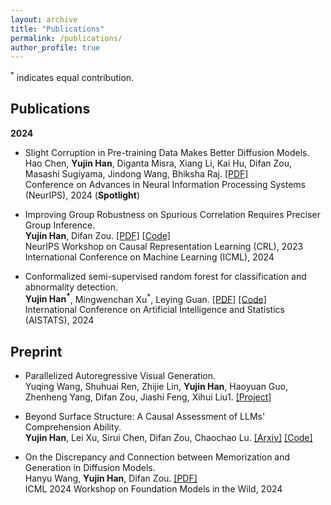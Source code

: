 ```yaml
---
layout: archive
title: "Publications"
permalink: /publications/
author_profile: true
---
```


<sup>*</sup> indicates equal contribution.

Publications
------

**2024**  
- Slight Corruption in Pre-training Data Makes Better Diffusion Models.  
  Hao Chen, **Yujin Han**, Diganta Misra, Xiang Li, Kai Hu, Difan Zou, Masashi Sugiyama, Jindong Wang, Bhiksha Raj. [[PDF]](https://arxiv.org/abs/2405.20494)  
  Conference on Advances in Neural Information Processing Systems (NeurIPS), 2024 (**Spotlight**)
  
- Improving Group Robustness on Spurious Correlation Requires Preciser Group Inference.  
  **Yujin Han**, Difan Zou. [[PDF]](https://arxiv.org/pdf/2404.13815) [[Code]](https://github.com/yujinhan98/GIC)  
  NeurIPS Workshop on Causal Representation Learning (CRL), 2023  
  International Conference on Machine Learning (ICML), 2024

- Conformalized semi-supervised random forest for classification and abnormality detection.  
  **Yujin Han<sup>*</sup>**, Mingwenchan Xu<sup>*</sup>, Leying Guan. [[PDF]](https://arxiv.org/abs/2302.02237) [[Code]](https://github.com/yujinhan98/CSForest)  
  International Conference on Artificial Intelligence and Statistics (AISTATS), 2024

Preprint
------
- Parallelized Autoregressive Visual Generation.  
  Yuqing Wang, Shuhuai Ren, Zhijie Lin, **Yujin Han**, Haoyuan Guo, Zhenheng Yang, Difan Zou, Jiashi Feng, Xihui Liu1. [[Project]](https://epiphqny.github.io/PAR-project/)  

- Beyond Surface Structure: A Causal Assessment of LLMs' Comprehension Ability.  
  **Yujin Han**, Lei Xu, Sirui Chen, Difan Zou, Chaochao Lu. [[Arxiv]](https://arxiv.org/abs/2411.19456) [[Code]](https://github.com/OpenCausaLab/ADCE)  

- On the Discrepancy and Connection between Memorization and Generation in Diffusion Models.  
  Hanyu Wang, **Yujin Han**, Difan Zou. [[PDF]](https://openreview.net/pdf?id=ZqG5lo18tq)  
  ICML 2024 Workshop on Foundation Models in the Wild, 2024
